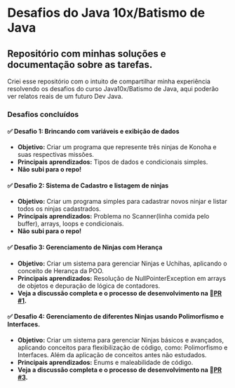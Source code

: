 # Desafios do Java 10x/Batismo de Java
## Repositório com minhas soluções e documentação sobre as tarefas.

Criei esse repositório com o intuito de compartilhar minha experiência resolvendo os desafios do curso Java10x/Batismo de Java, aqui poderão ver relatos reais de um futuro Dev Java.

### Desafios concluídos
#### ✅ Desafio 1: Brincando com variáveis e exibição de dados
- **Objetivo:** Criar um programa que represente três ninjas de Konoha e suas respectivas missões.
- **Principais aprendizados:** Tipos de dados e condicionais simples.
- **Não subi para o repo!**

#### ✅ Desafio 2: Sistema de Cadastro e listagem de ninjas 
- **Objetivo:** Criar um programa simples para cadastrar novos ninjar e listar todos os ninjas cadastrados.
- **Principais aprendizados:** Problema no Scanner(linha comida pelo buffer), arrays, loops e condicionais.
- **Não subi para o repo!**

#### ✅ Desafio 3: Gerenciamento de Ninjas com Herança
- **Objetivo:** Criar um sistema para gerenciar Ninjas e Uchihas, aplicando o conceito de Herança da POO.
- **Principais aprendizados:** Resolução de NullPointerException em arrays de objetos e depuração de lógica de contadores.
- **Veja a discussão completa e o processo de desenvolvimento na 🔗[PR #1](https://github.com/jotathedev/Java10x/pull/1).**

#### ✅ Desafio 4: Gerenciamento de diferentes Ninjas usando Polimorfismo e Interfaces.
- **Objetivo:** Criar um sistema para gerenciar Ninjas básicos e avançados, aplicando conceitos para flexibilização de código, como: Polimorfismo e Interfaces. Além da aplicação de conceitos antes não estudados.
- **Principais aprendizados:** Enums e maleabilidade de código.
- **Veja a discussão completa e o processo de desenvolvimento na 🔗[PR #3](https://github.com/jotathedev/Java10x/pull/3).**
  
